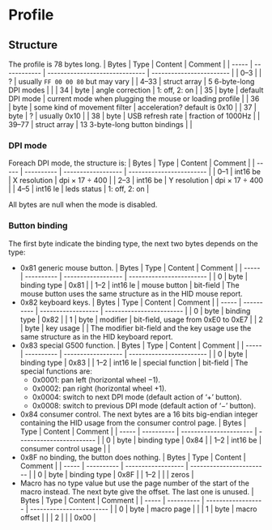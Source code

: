 Profile
=======

Structure
---------

The profile is 78 bytes long.
| Bytes | Type         | Content                        | Comment                  |
| ----- | ------------ | ------------------------------ | ------------------------ |
| 0–3   |              | ?                              | usually `FF 00 00 80` but may vary |
| 4–33  | struct array | 5 6-byte-long DPI modes        |                          |
| 34    | byte         | angle correction               | 1: off, 2: on            |
| 35    | byte         | default DPI mode               | current mode when plugging the mouse or loading profile |
| 36    | byte         | some kind of movement filter   | acceleration? default is 0x10 |
| 37    | byte         | ?                              | usually 0x10             |
| 38    | byte         | USB refresh rate               | fraction of 1000Hz       |
| 39–77 | struct array | 13 3-byte-long button bindings |                          |

### DPI mode

Foreach DPI mode, the structure is:
| Bytes | Type       | Content            | Comment                  |
| ----- | ---------- | ------------------ | ------------------------ |
| 0–1   | int16 be   | X resolution       | dpi × 17 ÷ 400           |
| 2–3   | int16 be   | Y resolution       | dpi × 17 ÷ 400           |
| 4–5   | int16 le   | leds status        | 1: off, 2: on            |

All bytes are null when the mode is disabled.

### Button binding

The first byte indicate the binding type, the next two bytes depends on the type:
 - 0x81 generic mouse button.
	| Bytes | Type       | Content            | Comment                  |
	| ----- | ---------- | ------------------ | ------------------------ |
	| 0     | byte       | binding type       | 0x81                     |
	| 1–2   | int16 le   | mouse button       | bit-field                |
   The mouse button uses the same structure as in the HID mouse report.
 - 0x82 keyboard keys.
	| Bytes | Type       | Content            | Comment                  |
	| ----- | ---------- | ------------------ | ------------------------ |
	| 0     | byte       | binding type       | 0x82                     |
	| 1     | byte       | modifier           | bit-field, usage from 0xE0 to 0xE7 |
	| 2     | byte       | key usage          |                          |
   The modifier bit-field and the key usage use the same structure as in the HID keyboard report.
 - 0x83 special G500 function.
	| Bytes | Type       | Content            | Comment                  |
	| ----- | ---------- | ------------------ | ------------------------ |
	| 0     | byte       | binding type       | 0x83                     |
	| 1–2   | int16 le   | special function   | bit-field                |
   The special functions are:
    * 0x0001: pan left (horizontal wheel −1).
    * 0x0002: pan right (horizontal wheel +1).
    * 0x0004: switch to next DPI mode (default action of ‘+’ button).
    * 0x0008: switch to previous DPI mode (default action of ‘−’ button).
 - 0x84 consumer control. The next bytes are a 16 bits big-endian integer containing the HID usage from the consumer control page.
	| Bytes | Type       | Content                | Comment                  |
	| ----- | ---------- | ---------------------- | ------------------------ |
	| 0     | byte       | binding type           | 0x84                     |
	| 1–2   | int16 be   | consumer control usage |                          |
 - 0x8F no binding, the button does nothing.
	| Bytes | Type       | Content            | Comment                  |
	| ----- | ---------- | ------------------ | ------------------------ |
	| 0     | byte       | binding type       | 0x8F                     |
	| 1–2   |            |                    | zeros                    |
 - Macro has no type value but use the page number of the start of the macro instead. The next byte give the offset. The last one is unused.
	| Bytes | Type       | Content            | Comment                  |
	| ----- | ---------- | ------------------ | ------------------------ |
	| 0     | byte       | macro page         |                          |
	| 1     | byte       | macro offset       |                          |
	| 2     |            |                    | 0x00                     |
